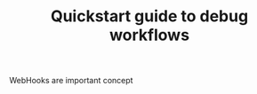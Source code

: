﻿---
title: "Quickstart guide to debug workflows"
toc: true
tag: developers
category: "Workflow"
---
WebHooks are important concept